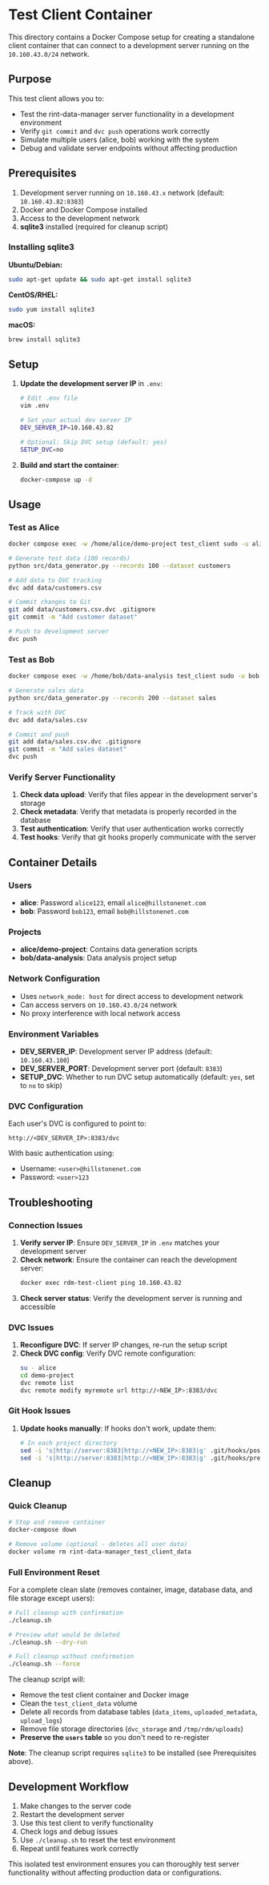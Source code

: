 # Test Client Container

This directory contains a Docker Compose setup for creating a standalone client container that can connect to a development server running on the `10.160.43.0/24` network.

## Purpose

This test client allows you to:
- Test the rint-data-manager server functionality in a development environment
- Verify `git commit` and `dvc push` operations work correctly
- Simulate multiple users (alice, bob) working with the system
- Debug and validate server endpoints without affecting production

## Prerequisites

1. Development server running on `10.160.43.x` network (default: `10.160.43.82:8383`)
2. Docker and Docker Compose installed
3. Access to the development network
4. **sqlite3** installed (required for cleanup script)

### Installing sqlite3

**Ubuntu/Debian:**
```bash
sudo apt-get update && sudo apt-get install sqlite3
```

**CentOS/RHEL:**
```bash
sudo yum install sqlite3
```

**macOS:**
```bash
brew install sqlite3
```

## Setup

1. **Update the development server IP** in `.env`:
   ```bash
   # Edit .env file
   vim .env
   
   # Set your actual dev server IP
   DEV_SERVER_IP=10.160.43.82
   
   # Optional: Skip DVC setup (default: yes)
   SETUP_DVC=no
   ```

2. **Build and start the container**:
   ```bash
   docker-compose up -d
   ```

## Usage

### Test as Alice

```bash
docker compose exec -w /home/alice/demo-project test_client sudo -u alice bash  # as the tester

# Generate test data (100 records)
python src/data_generator.py --records 100 --dataset customers

# Add data to DVC tracking
dvc add data/customers.csv

# Commit changes to Git
git add data/customers.csv.dvc .gitignore
git commit -m "Add customer dataset"

# Push to development server
dvc push
```

### Test as Bob

```bash
docker compose exec -w /home/bob/data-analysis test_client sudo -u bob bash

# Generate sales data
python src/data_generator.py --records 200 --dataset sales

# Track with DVC
dvc add data/sales.csv

# Commit and push
git add data/sales.csv.dvc .gitignore
git commit -m "Add sales dataset"
dvc push
```

### Verify Server Functionality

1. **Check data upload**: Verify that files appear in the development server's storage
2. **Check metadata**: Verify that metadata is properly recorded in the database
3. **Test authentication**: Verify that user authentication works correctly
4. **Test hooks**: Verify that git hooks properly communicate with the server

## Container Details

### Users

- **alice**: Password `alice123`, email `alice@hillstonenet.com`
- **bob**: Password `bob123`, email `bob@hillstonenet.com`

### Projects

- **alice/demo-project**: Contains data generation scripts
- **bob/data-analysis**: Data analysis project setup

### Network Configuration

- Uses `network_mode: host` for direct access to development network
- Can access servers on `10.160.43.0/24` network
- No proxy interference with local network access

### Environment Variables

- **DEV_SERVER_IP**: Development server IP address (default: `10.160.43.100`)
- **DEV_SERVER_PORT**: Development server port (default: `8383`)
- **SETUP_DVC**: Whether to run DVC setup automatically (default: `yes`, set to `no` to skip)

### DVC Configuration

Each user's DVC is configured to point to:
```
http://<DEV_SERVER_IP>:8383/dvc
```

With basic authentication using:
- Username: `<user>@hillstonenet.com`
- Password: `<user>123`

## Troubleshooting

### Connection Issues

1. **Verify server IP**: Ensure `DEV_SERVER_IP` in `.env` matches your development server
2. **Check network**: Ensure the container can reach the development server:
   ```bash
   docker exec rdm-test-client ping 10.160.43.82
   ```
3. **Check server status**: Verify the development server is running and accessible

### DVC Issues

1. **Reconfigure DVC**: If server IP changes, re-run the setup script
2. **Check DVC config**: Verify DVC remote configuration:
   ```bash
   su - alice
   cd demo-project
   dvc remote list
   dvc remote modify myremote url http://<NEW_IP>:8383/dvc
   ```

### Git Hook Issues

1. **Update hooks manually**: If hooks don't work, update them:
   ```bash
   # In each project directory
   sed -i 's|http://server:8383|http://<NEW_IP>:8383|g' .git/hooks/post-commit
   sed -i 's|http://server:8383|http://<NEW_IP>:8383|g' .git/hooks/pre-push
   ```

## Cleanup

### Quick Cleanup

```bash
# Stop and remove container
docker-compose down

# Remove volume (optional - deletes all user data)
docker volume rm rint-data-manager_test_client_data
```

### Full Environment Reset

For a complete clean slate (removes container, image, database data, and file storage except users):

```bash
# Full cleanup with confirmation
./cleanup.sh

# Preview what would be deleted
./cleanup.sh --dry-run

# Full cleanup without confirmation
./cleanup.sh --force
```

The cleanup script will:
- Remove the test client container and Docker image
- Clean the `test_client_data` volume
- Delete all records from database tables (`data_items`, `uploaded_metadata`, `upload_logs`)
- Remove file storage directories (`dvc_storage` and `/tmp/rdm/uploads`)
- **Preserve the `users` table** so you don't need to re-register

**Note**: The cleanup script requires `sqlite3` to be installed (see Prerequisites above).

## Development Workflow

1. Make changes to the server code
2. Restart the development server
3. Use this test client to verify functionality
4. Check logs and debug issues
5. Use `./cleanup.sh` to reset the test environment
6. Repeat until features work correctly

This isolated test environment ensures you can thoroughly test server functionality without affecting production data or configurations.
